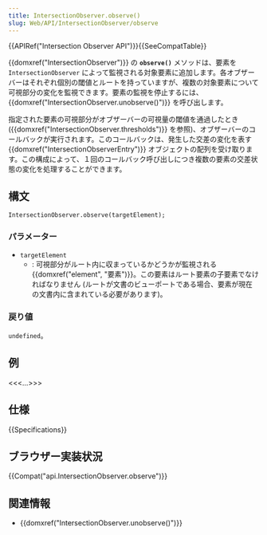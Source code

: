 ```yaml
---
title: IntersectionObserver.observe()
slug: Web/API/IntersectionObserver/observe
---
```


{{APIRef("Intersection Observer API")}}{{SeeCompatTable}}

{{domxref("IntersectionObserver")}} の **`observe()`** メソッドは、要素を `IntersectionObserver` によって監視される対象要素に追加します。各オブザーバーはそれぞれ個別の閾値とルートを持っていますが、複数の対象要素について可視部分の変化を監視できます。要素の監視を停止するには、{{domxref("IntersectionObserver.unobserve()")}} を呼び出します。

指定された要素の可視部分がオブザーバーの可視量の閾値を通過したとき ({{domxref("IntersectionObserver.thresholds")}} を参照)、オブザーバーのコールバックが実行されます。このコールバックは、発生した交差の変化を表す {{domxref("IntersectionObserverEntry")}} オブジェクトの配列を受け取ります。この構成によって、１回のコールバック呼び出しにつき複数の要素の交差状態の変化を処理することができます。

## 構文

```
IntersectionObserver.observe(targetElement);
```

### パラメーター

- `targetElement`
  - : 可視部分がルート内に収まっているかどうかが監視される{{domxref("element", "要素")}}。この要素はルート要素の子要素でなければなりません (ルートが文書のビューポートである場合、要素が現在の文書内に含まれている必要があります)。

### 戻り値

`undefined`。

## 例

<<<...>>>

## 仕様

{{Specifications}}

## ブラウザー実装状況

{{Compat("api.IntersectionObserver.observe")}}

## 関連情報

- {{domxref("IntersectionObserver.unobserve()")}}
